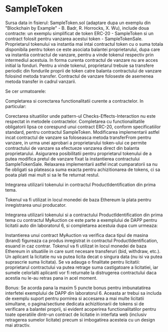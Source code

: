 # SampleToken

Sursa data in fisierul: SampleToken.sol (adaptare dupa un exemplu din "Blockchain by Example" - B. Badr, R. Horrocks, X. Wu), include doua contracte: un exemplu simplificat de token ERC-20 - SampleToken si un contract folosit pentru vanzarea acestui token - SampleTokenSale. Proprietarul tokenului va instantia mai intai contractul token cu o suma totala disponibila pentru token ce este asociata balantei proprietarului, dupa care va instantia contractul de vanzare, pentru a vinde tokenul respectiv prin intermediul acestuia.
In forma curenta contractul de vanzare nu are acces initial la fonduri. Pentru a vinde tokenul, proprietarul trebuie sa transfere periodic din fondurile proprii de token catre balanta contractului de vanzare folosind metoda transfer. Contractul de vanzare foloseste de asemenea metoda transfer in cadrul vanzarii.

Se cer urmatoarele: 

Completarea si corectarea functionalitatii curente a contractelor. In particular:

Corectarea situatiilor unde pattern-ul Checks-Effects-Interaction nu este respectat in metodele contractelor.
Completarea cu functionalitatile obligatorii lipsa ce corespund unui contract ERC-20, conform specificatiilor standard, pentru contractul SampleToken.
Modificarea implementarii astfel incat contractul de vanzare sa foloseasca metoda transferFrom pentru vanzare, in urma unei aprobari a proprietarului token-ului ce permite contractului de vanzare sa efectueze vanzarea direct din balanta proprietarului.
Asigurarea posibilitatii pentru proprietarul tokenului de a putea modifica pretul de vanzare fixat la instantierea contractului SampleTokenSale.
Relaxarea implementarii astfel incat cumparatorii sa nu fie obligati sa plateasca suma exacta pentru achizitionarea de tokens, ci sa poata plati mai mult si sa le fie returnat restul.

Integrarea utilizarii tokenului in contractul ProductIdentification din prima tema.

Tokenul va fi utilizat in locul monedei de baza Ethereum la plata pentru inregistrarea unui producator.

Integrarea utilizarii tokenului si a contractului ProductIdentification din prima tema cu contractul MyAuction ce este parte a exemplului de DAPP pentru licitatii auto din laboratorul 6, si completarea acestuia dupa cum urmeaza:

Instantierea unui contract MyAuction va verifica daca tipul de masina (brand) figureaza ca produs inregistrat in contractul ProductIdentification, esuand in caz contrar.
Tokenul va fi utilizat in locul monedei de baza Ethereum in situatiile in care sunt necesare transferuri (bid, withdraw, etc.).
Un aplicant la licitatie nu va putea licita decat o singura data (nu isi va putea suprascrie suma licitata).
Se va adauga o finalitate pentru licitatii: proprietarul contractului va putea retrage suma castigatoare a licitatiei, iar sumele celorlalti aplicanti vor fi returnate la distrugerea contractului daca acestia nu le-au retras pana in acel moment.

Bonus: Se acorda pana la maxim 5 puncte bonus pentru imbunatatirea interfetei exemplului de DAPP din laboratorul 6. Aceasta ar trebui sa includa de exemplu suport pentru pornirea si accesarea a mai multe licitatii simultane, o pagina/sectiune dedicata achizitionarii de tokens si de verificare a balantei proprii, si evident acoperirea functionalitatilor pentru toate operatiile dintr-un contract de licitatie in interfata web (inclusiv retragerea sumelor licitate) precum si imbogatirea acesteia cu un design mai atractiv.